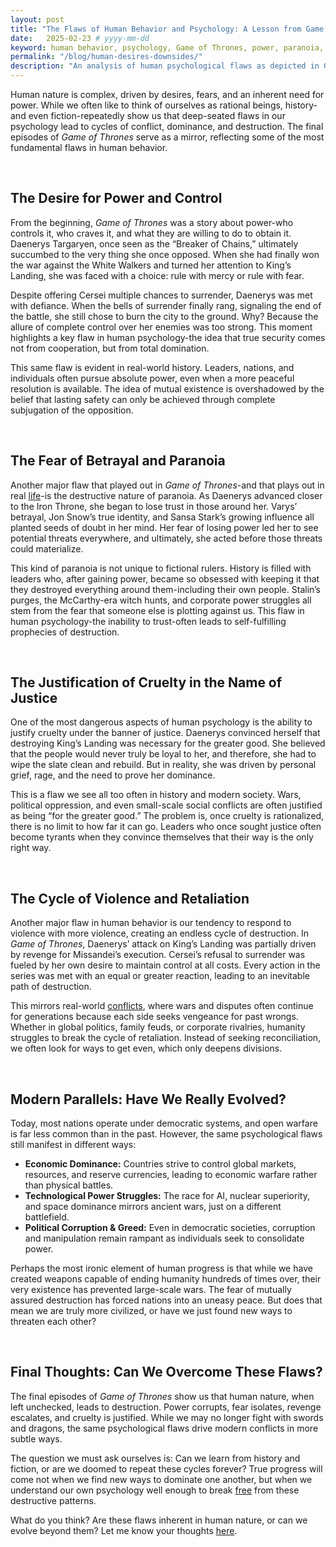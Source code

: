 ```yaml
---
layout: post
title: "The Flaws of Human Behavior and Psychology: A Lesson from Game of Thrones"
date:   2025-02-23 # yyyy-mm-dd
keyword: human behavior, psychology, Game of Thrones, power, paranoia, cruelty, violence, modern parallels
permalink: "/blog/human-desires-downsides/"
description: "An analysis of human psychological flaws as depicted in Game of Thrones and their parallels in modern society."
---
```


Human nature is complex, driven by desires, fears, and an inherent need for power. While we often like to think of ourselves as rational beings, history-and even fiction-repeatedly show us that deep-seated flaws in our psychology lead to cycles of conflict, dominance, and destruction. The final episodes of *Game of Thrones* serve as a mirror, reflecting some of the most fundamental flaws in human behavior.

<br/>

## **The Desire for Power and Control**

From the beginning, *Game of Thrones* was a story about power-who controls it, who craves it, and what they are willing to do to obtain it. Daenerys Targaryen, once seen as the “Breaker of Chains,” ultimately succumbed to the very thing she once opposed. When she had finally won the war against the White Walkers and turned her attention to King’s Landing, she was faced with a choice: rule with mercy or rule with fear.

Despite offering Cersei multiple chances to surrender, Daenerys was met with defiance. When the bells of surrender finally rang, signaling the end of the battle, she still chose to burn the city to the ground. Why? Because the allure of complete control over her enemies was too strong. This moment highlights a key flaw in human psychology-the idea that true security comes not from cooperation, but from total domination.

This same flaw is evident in real-world history. Leaders, nations, and individuals often pursue absolute power, even when a more peaceful resolution is available. The idea of mutual existence is overshadowed by the belief that lasting safety can only be achieved through complete subjugation of the opposition.

<br/>

## **The Fear of Betrayal and Paranoia**

Another major flaw that played out in *Game of Thrones*-and that plays out in real <a href="https://prashantkikani.com/blog/happy-life" target="_blank">life</a>-is the destructive nature of paranoia. As Daenerys advanced closer to the Iron Throne, she began to lose trust in those around her. Varys’ betrayal, Jon Snow’s true identity, and Sansa Stark’s growing influence all planted seeds of doubt in her mind. Her fear of losing power led her to see potential threats everywhere, and ultimately, she acted before those threats could materialize.

This kind of paranoia is not unique to fictional rulers. History is filled with leaders who, after gaining power, became so obsessed with keeping it that they destroyed everything around them-including their own people. Stalin’s purges, the McCarthy-era witch hunts, and corporate power struggles all stem from the fear that someone else is plotting against us. This flaw in human psychology-the inability to trust-often leads to self-fulfilling prophecies of destruction.

<br/>

## **The Justification of Cruelty in the Name of Justice**

One of the most dangerous aspects of human psychology is the ability to justify cruelty under the banner of justice. Daenerys convinced herself that destroying King’s Landing was necessary for the greater good. She believed that the people would never truly be loyal to her, and therefore, she had to wipe the slate clean and rebuild. But in reality, she was driven by personal grief, rage, and the need to prove her dominance.

This is a flaw we see all too often in history and modern society. Wars, political oppression, and even small-scale social conflicts are often justified as being “for the greater good.” The problem is, once cruelty is rationalized, there is no limit to how far it can go. Leaders who once sought justice often become tyrants when they convince themselves that their way is the only right way.

<br/>

## **The Cycle of Violence and Retaliation**

Another major flaw in human behavior is our tendency to respond to violence with more violence, creating an endless cycle of destruction. In *Game of Thrones*, Daenerys’ attack on King’s Landing was partially driven by revenge for Missandei’s execution. Cersei’s refusal to surrender was fueled by her own desire to maintain control at all costs. Every action in the series was met with an equal or greater reaction, leading to an inevitable path of destruction.

This mirrors real-world  <a href="https://prashantkikani.com/blog/gray-zone" target="_blank">conflicts</a>, where wars and disputes often continue for generations because each side seeks vengeance for past wrongs. Whether in global politics, family feuds, or corporate rivalries, humanity struggles to break the cycle of retaliation. Instead of seeking reconciliation, we often look for ways to get even, which only deepens divisions.

<br/>

## **Modern Parallels: Have We Really Evolved?**

Today, most nations operate under democratic systems, and open warfare is far less common than in the past. However, the same psychological flaws still manifest in different ways:

- **Economic Dominance:** Countries strive to control global markets, resources, and reserve currencies, leading to economic warfare rather than physical battles.
- **Technological Power Struggles:** The race for AI, nuclear superiority, and space dominance mirrors ancient wars, just on a different battlefield.
- **Political Corruption & Greed:** Even in democratic societies, corruption and manipulation remain rampant as individuals seek to consolidate power.

Perhaps the most ironic element of human progress is that while we have created weapons capable of ending humanity hundreds of times over, their very existence has prevented large-scale wars. The fear of mutually assured destruction has forced nations into an uneasy peace. But does that mean we are truly more civilized, or have we just found new ways to threaten each other?

<br/>

## **Final Thoughts: Can We Overcome These Flaws?**

The final episodes of *Game of Thrones* show us that human nature, when left unchecked, leads to destruction. Power corrupts, fear isolates, revenge escalates, and cruelty is justified. While we may no longer fight with swords and dragons, the same psychological flaws drive modern conflicts in more subtle ways.

The question we must ask ourselves is: Can we learn from history and fiction, or are we doomed to repeat these cycles forever? True progress will come not when we find new ways to dominate one another, but when we understand our own psychology well enough to break <a href="https://prashantkikani.com/blog/freedom-vs-equality" target="_blank">free</a> from these destructive patterns.

What do you think? Are these flaws inherent in human nature, or can we evolve beyond them? Let me know your thoughts <a href="https://prashantkikani.com/contact" target="_blank">here</a>.

